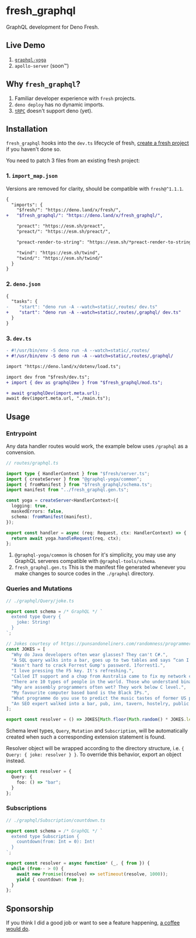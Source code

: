 # fresh_graphql

GraphQL development for Deno Fresh.

## Live Demo

1. [`graphql-yoga`](https://fresh-graphql-yoga.deno.dev/graphql)
1. `apollo-server` (soon™)

## Why `fresh_graphql`?

1. Familiar developer experience with `fresh` projects.
1. `deno deploy` has no dynamic imports.
1. [`tRPC`](https://trpc.io) doesn't support deno (yet).

## Installation

`fresh_graphql` hooks into the `dev.ts` lifecycle of fresh,
[create a fresh project](https://fresh.deno.dev/docs/getting-started/create-a-project)
if you haven't done so.

You need to patch 3 files from an existing fresh project:

### 1. `import_map.json`

Versions are removed for clarity, should be compatible with `fresh@^1.1.1`.

```diff
{
  "imports": {
    "$fresh/": "https://deno.land/x/fresh/",
+   "$fresh_graphql/": "https://deno.land/x/fresh_graphql/",

    "preact": "https://esm.sh/preact",
    "preact/": "https://esm.sh/preact/",

    "preact-render-to-string": "https://esm.sh/*preact-render-to-string",

    "twind": "https://esm.sh/twind",
    "twind/": "https://esm.sh/twind/"
  }
}
```

### 2. `deno.json`

```diff
{
  "tasks": {
-    "start": "deno run -A --watch=static/,routes/ dev.ts"
+    "start": "deno run -A --watch=static/,routes/,graphql/ dev.ts"
  }
}
```

### 3. `dev.ts`

```diff
- #!/usr/bin/env -S deno run -A --watch=static/,routes/
+ #!/usr/bin/env -S deno run -A --watch=static/,routes/,graphql/

import "https://deno.land/x/dotenv/load.ts";

import dev from "$fresh/dev.ts";
+ import { dev as graphqlDev } from "$fresh_graphql/mod.ts";

+ await graphqlDev(import.meta.url);
await dev(import.meta.url, "./main.ts");
```

## Usage

### Entrypoint

Any data handler routes would work, the example below uses `/graphql` as a
convension.

```ts
// routes/graphql.ts

import type { HandlerContext } from "$fresh/server.ts";
import { createServer } from "@graphql-yoga/common";
import { fromManifest } from "$fresh_graphql/schema.ts";
import manifest from "../fresh_graphql.gen.ts";

const yoga = createServer<HandlerContext>({
  logging: true,
  maskedErrors: false,
  schema: fromManifest(manifest),
});

export const handler = async (req: Request, ctx: HandlerContext) => {
  return await yoga.handleRequest(req, ctx);
};
```

1. `@graphql-yoga/common` is chosen for it's simplicity, you may use any GraphQL
   serveres compatible with `@graphql-tools/schema`.
1. `fresh_graphql.gen.ts` This is the manifest file generated whenever you make
   changes to source codes in the `./graphql` directory.

### Queries and Mutations

```ts
// ./graphql/Query/joke.ts

export const schema = /* GraphQL */ `
  extend type Query {
    joke: String!
  }
`;

// Jokes courtesy of https://punsandoneliners.com/randomness/programmer-jokes/
const JOKES = [
  "Why do Java developers often wear glasses? They can't C#.",
  "A SQL query walks into a bar, goes up to two tables and says “can I join you?”",
  "Wasn't hard to crack Forrest Gump's password. 1forrest1.",
  "I love pressing the F5 key. It's refreshing.",
  "Called IT support and a chap from Australia came to fix my network connection.  I asked “Do you come from a LAN down under?”",
  "There are 10 types of people in the world. Those who understand binary and those who don't.",
  "Why are assembly programmers often wet? They work below C level.",
  "My favourite computer based band is the Black IPs.",
  "What programme do you use to predict the music tastes of former US presidential candidates? An Al Gore Rhythm.",
  "An SEO expert walked into a bar, pub, inn, tavern, hostelry, public house.",
];

export const resolver = () => JOKES[Math.floor(Math.random() * JOKES.length)];
```

Schema level types, `Query`, `Mutation` and `Subscription`, will be
automatically created when such a corresponding extension statement is found.

Resolver object will be wrapped according to the directory structure, i.e.
`{ Query: { joke: resolver } }`. To override this behavior, export an object
instead.

```ts
export const resolver = {
  Query: {
    foo: () => "bar";
  }
};
```

### Subscriptions

```ts
// ./graphql/Subscription/countdown.ts

export const schema = /* GraphQL */ `
  extend type Subscription {
    countdown(from: Int = 0): Int!
  }
`;

export const resolver = async function* (_, { from }) {
  while (from-- > 0) {
    await new Promise((resolve) => setTimeout(resolve, 1000));
    yield { countdown: from };
  }
};
```

## Sponsorship

If you think I did a good job or want to see a feature happening,
[a coffee would do](https://buymeacoffee.com/vicary).
